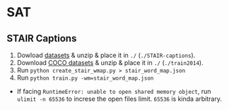 # SAT

## STAIR Captions

1. Dowload [datasets](http://captions.stair.center/) & unzip & place it in `./` (`./STAIR-captions`).
2. Download [COCO datasets](https://cocodataset.org/#download) & unzip & place it in `./` (`./train2014`).
3. Run `python create_stair_wmap.py > stair_word_map.json`
4. Run `python train.py -wm=stair_word_map.json`

- If facing `RuntimeError: unable to open shared memory object`, run `ulimit -n 65536` to increse the open files limit. `65536` is kinda arbitrary.

<!-- - Download [pretrained model](https://drive.google.com/drive/folders/189VY65I_n4RTpQnmLGj7IzVnOF6dmePC) -->
<!-- - `sh run.sh` -->